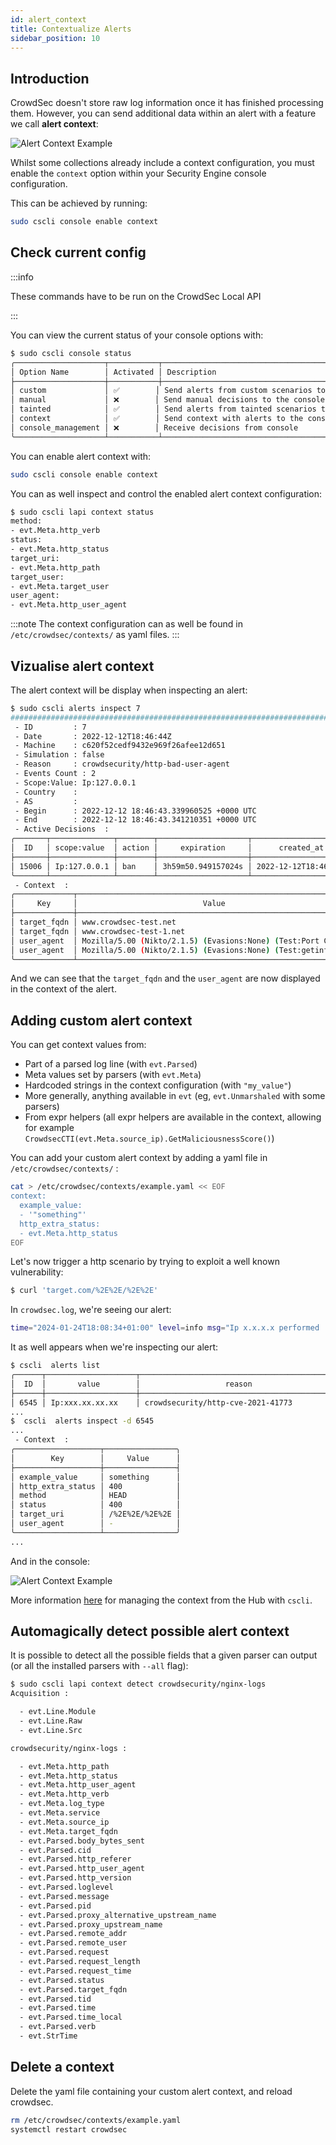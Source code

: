 ```yaml
---
id: alert_context
title: Contextualize Alerts
sidebar_position: 10
---
```


## Introduction

CrowdSec doesn't store raw log information once it has finished processing them. However, you can send additional data within an alert with a feature we call **alert context**:

![Alert Context Example](/img/alert_context.png)

Whilst some collections already include a context configuration, you must enable the `context` option within your Security Engine console configuration.

This can be achieved by running:

```bash
sudo cscli console enable context
```

## Check current config

:::info

These commands have to be run on the CrowdSec Local API

:::

You can view the current status of your console options with:

```bash
$ sudo cscli console status
╭────────────────────┬───────────┬───────────────────────────────────────────────────╮
│ Option Name        │ Activated │ Description                                       │
├────────────────────┼───────────┼───────────────────────────────────────────────────┤
│ custom             │ ✅        │ Send alerts from custom scenarios to the console  │
│ manual             │ ❌        │ Send manual decisions to the console              │
│ tainted            │ ✅        │ Send alerts from tainted scenarios to the console │
│ context            │ ✅        │ Send context with alerts to the console           │
│ console_management │ ❌        │ Receive decisions from console                    │
╰────────────────────┴───────────┴───────────────────────────────────────────────────╯
```

You can enable alert context with:

```bash
sudo cscli console enable context
```

You can as well inspect and control the enabled alert context configuration:

```bash
$ sudo cscli lapi context status
method:
- evt.Meta.http_verb
status:
- evt.Meta.http_status
target_uri:
- evt.Meta.http_path
target_user:
- evt.Meta.target_user
user_agent:
- evt.Meta.http_user_agent
```

:::note
The context configuration can as well be found in `/etc/crowdsec/contexts/` as yaml files.
:::

## Vizualise alert context

The alert context will be display when inspecting an alert:

```bash
$ sudo cscli alerts inspect 7
################################################################################################
 - ID         : 7
 - Date       : 2022-12-12T18:46:44Z
 - Machine    : c620f52cedf9432e969f26afee12d651
 - Simulation : false
 - Reason     : crowdsecurity/http-bad-user-agent
 - Events Count : 2
 - Scope:Value: Ip:127.0.0.1
 - Country    :
 - AS         :
 - Begin      : 2022-12-12 18:46:43.339960525 +0000 UTC
 - End        : 2022-12-12 18:46:43.341210351 +0000 UTC
 - Active Decisions  :
╭───────┬──────────────┬────────┬────────────────────┬──────────────────────╮
│  ID   │ scope:value  │ action │     expiration     │      created_at      │
├───────┼──────────────┼────────┼────────────────────┼──────────────────────┤
│ 15006 │ Ip:127.0.0.1 │ ban    │ 3h59m50.949157024s │ 2022-12-12T18:46:44Z │
╰───────┴──────────────┴────────┴────────────────────┴──────────────────────╯
 - Context  :
╭─────────────┬──────────────────────────────────────────────────────────────╮
│     Key     │                            Value                             │
├─────────────┼──────────────────────────────────────────────────────────────┤
│ target_fqdn │ www.crowdsec-test.net                                        │
│ target_fqdn │ www.crowdsec-test-1.net                                      │
│ user_agent  │ Mozilla/5.00 (Nikto/2.1.5) (Evasions:None) (Test:Port Check) │
│ user_agent  │ Mozilla/5.00 (Nikto/2.1.5) (Evasions:None) (Test:getinfo)    │
╰─────────────┴──────────────────────────────────────────────────────────────╯
```

And we can see that the `target_fqdn` and the `user_agent` are now displayed in the context of the alert.

## Adding custom alert context

You can get context values from:

- Part of a parsed log line (with `evt.Parsed`)
- Meta values set by parsers (with `evt.Meta`)
- Hardcoded strings in the context configuration (with `"my_value"`)
- More generally, anything available in `evt` (eg, `evt.Unmarshaled` with some parsers)
- From expr helpers (all expr helpers are available in the context, allowing for example `CrowdsecCTI(evt.Meta.source_ip).GetMaliciousnessScore()`)

You can add your custom alert context by adding a yaml file in `/etc/crowdsec/contexts/` :

```bash
cat > /etc/crowdsec/contexts/example.yaml << EOF
context:
  example_value:
  - '"something"'
  http_extra_status:
  - evt.Meta.http_status
EOF
```

Let's now trigger a http scenario by trying to exploit a well known vulnerability:

```bash
$ curl 'target.com/%2E%2E/%2E%2E'
```

In `crowdsec.log`, we're seeing our alert:

```bash
time="2024-01-24T18:08:34+01:00" level=info msg="Ip x.x.x.x performed 'crowdsecurity/http-cve-2021-41773' (1 events over 336ns) at 2024-01-24 17:08:34.026228434 +0000 UTC"
```

It as well appears when we're inspecting our alert:

```bash
$ cscli  alerts list
╭──────┬────────────────────┬────────────────────────────────────────────┬─────────┬─────────────────────────────────────────────────────────┬───────────┬─────────────────────────────────────────╮
│  ID  │       value        │                   reason                   │ country │                           as                            │ decisions │               created_at                │
├──────┼────────────────────┼────────────────────────────────────────────┼─────────┼─────────────────────────────────────────────────────────┼───────────┼─────────────────────────────────────────┤
│ 6545 │ Ip:xxx.xx.xx.xx    │ crowdsecurity/http-cve-2021-41773          │ FR      │ 5410 Bouygues Telecom SA                                │ ban:1     │ 2024-01-24 17:08:34.026228866 +0000 UTC │
...
$  cscli  alerts inspect -d 6545
...
 - Context  :
╭───────────────────┬────────────────╮
│        Key        │     Value      │
├───────────────────┼────────────────┤
│ example_value     │ something      │
│ http_extra_status │ 400            │
│ method            │ HEAD           │
│ status            │ 400            │
│ target_uri        │ /%2E%2E/%2E%2E │
│ user_agent        │ -              │
╰───────────────────┴────────────────╯
...
```

And in the console:

![Alert Context Example](/img/alert_context_custom.png)


More information [here](/docs/next/cscli/cscli_contexts) for managing the context from the Hub with `cscli`.

## Automagically detect possible alert context

It is possible to detect all the possible fields that a given parser can output (or all the installed parsers with `--all` flag):

```bash
$ sudo cscli lapi context detect crowdsecurity/nginx-logs
Acquisition :

  - evt.Line.Module
  - evt.Line.Raw
  - evt.Line.Src

crowdsecurity/nginx-logs :

  - evt.Meta.http_path
  - evt.Meta.http_status
  - evt.Meta.http_user_agent
  - evt.Meta.http_verb
  - evt.Meta.log_type
  - evt.Meta.service
  - evt.Meta.source_ip
  - evt.Meta.target_fqdn
  - evt.Parsed.body_bytes_sent
  - evt.Parsed.cid
  - evt.Parsed.http_referer
  - evt.Parsed.http_user_agent
  - evt.Parsed.http_version
  - evt.Parsed.loglevel
  - evt.Parsed.message
  - evt.Parsed.pid
  - evt.Parsed.proxy_alternative_upstream_name
  - evt.Parsed.proxy_upstream_name
  - evt.Parsed.remote_addr
  - evt.Parsed.remote_user
  - evt.Parsed.request
  - evt.Parsed.request_length
  - evt.Parsed.request_time
  - evt.Parsed.status
  - evt.Parsed.target_fqdn
  - evt.Parsed.tid
  - evt.Parsed.time
  - evt.Parsed.time_local
  - evt.Parsed.verb
  - evt.StrTime
```

## Delete a context

Delete the yaml file containing your custom alert context, and reload crowdsec.

```bash
rm /etc/crowdsec/contexts/example.yaml
systemctl restart crowdsec
```
